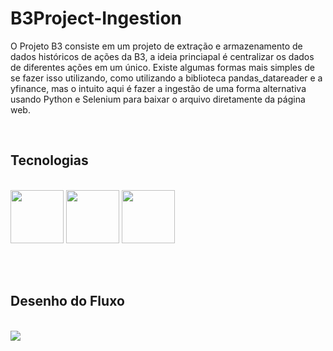# B3Project-Ingestion
<html>

<div class="introduction">
<p>
O Projeto B3 consiste em um projeto de extração e armazenamento de dados históricos de ações da B3, a ideia princiapal é centralizar os dados de diferentes ações em um único. Existe algumas formas mais simples de se fazer isso utilizando, como utilizando a biblioteca pandas_datareader e a yfinance, mas o intuito aqui é fazer a ingestão de uma forma alternativa usando Python e Selenium para baixar o arquivo diretamente da página web.
</p>
</div>

<br>
<div class="tech">
<h2>Tecnologias</h2><br>
<tr>
<td><img src="https://github.com/povoaaires/B3Project/blob/main/assets/ADF.png" style="width=180; height:85px;"></td>
<td><img src="https://github.com/povoaaires/B3Project/blob/main/assets/azure%20SQL.png"style="width=180; height:85px;"></td>
<td><img src="https://github.com/povoaaires/B3Project/blob/main/assets/logicapp.png"style="width=180; height:85px;"></td>

</tr>

</div>



<br><br>
<div class="flow">
<h2>Desenho do Fluxo</h2><br>

<img src="https://github.com/povoaaires/B3Project/blob/main/assets/B3Project-Architecture-v1.png">

</div>

</html>